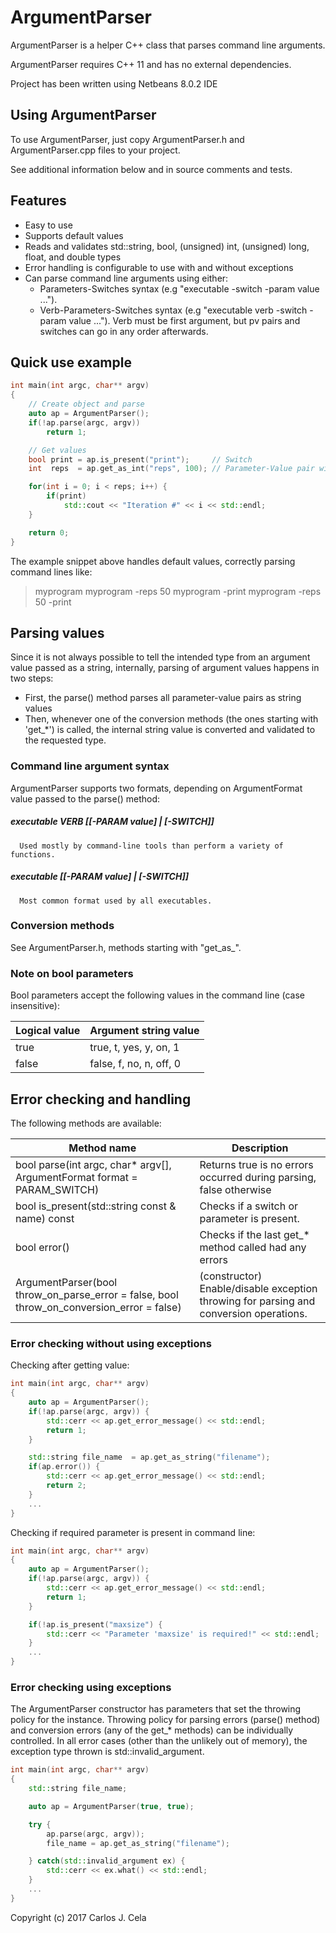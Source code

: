 # ArgumentParser
ArgumentParser is a helper C++ class that parses command line arguments.

ArgumentParser requires C++ 11 and has no external dependencies.

Project has been written using Netbeans 8.0.2 IDE

## Using ArgumentParser
To use ArgumentParser, just copy ArgumentParser.h and ArgumentParser.cpp
files to your project.

See additional information below and in source comments and tests.

## Features
* Easy to use
* Supports default values
* Reads and validates std::string, bool, (unsigned) int, (unsigned)
  long, float, and double types
* Error handling is configurable to use with and without exceptions
* Can parse command line arguments using either:
  *  Parameters-Switches syntax (e.g "executable -switch
     -param value ...").
  *  Verb-Parameters-Switches syntax (e.g "executable verb -switch
     -param value ..."). Verb must be first argument, but pv pairs
     and switches can go in any order afterwards.

## Quick use example
```c++
int main(int argc, char** argv)
{
    // Create object and parse
    auto ap = ArgumentParser();
    if(!ap.parse(argc, argv))
        return 1;

    // Get values
    bool print = ap.is_present("print");     // Switch
    int  reps  = ap.get_as_int("reps", 100); // Parameter-Value pair with default value

    for(int i = 0; i < reps; i++) {
        if(print)
            std::cout << "Iteration #" << i << std::endl;
    }

    return 0;
}
```

The example snippet above handles default values, correctly parsing command lines like:

> myprogram <executable-name>
> myprogram -reps 50
> myprogram -print
> myprogram -reps 50 -print


## Parsing values
Since it is not always possible to tell the intended type from an argument
value passed as a string, internally, parsing of argument values happens in
two steps:

   * First, the parse() method parses all parameter-value pairs as string values
   * Then, whenever one of the conversion methods (the ones starting with 'get_*')
is called, the internal string value is converted and validated to the
requested type.

### Command line argument syntax
ArgumentParser supports two formats, depending on ArgumentFormat value passed to the parse() method:

##### executable VERB [[-PARAM value] | [-SWITCH]]
      Used mostly by command-line tools than perform a variety of functions.

##### executable [[-PARAM value] | [-SWITCH]]
      Most common format used by all executables.

### Conversion methods
See ArgumentParser.h, methods starting with "get_as_".

### Note on bool parameters
Bool parameters accept the following values in the command line (case
insensitive):

Logical value | Argument string value
-------------|--------------------------
true | true, t, yes, y, on, 1
false | false, f, no, n, off, 0

## Error checking and handling
The following methods are available:

Method name | Description
-----------|---------------------
bool parse(int argc, char* argv[], ArgumentFormat format = PARAM_SWITCH) | Returns true is no errors occurred during parsing, false otherwise
bool is_present(std::string const & name) const | Checks if a switch or parameter is present.
bool error() | Checks if the last get_* method called had any errors
ArgumentParser(bool throw_on_parse_error = false, bool throw_on_conversion_error = false) | (constructor) Enable/disable exception throwing for parsing and conversion operations.

### Error checking without using exceptions
Checking after getting value:

```c++
int main(int argc, char** argv)
{
    auto ap = ArgumentParser();
    if(!ap.parse(argc, argv)) {
        std::cerr << ap.get_error_message() << std::endl;
        return 1;
    }

    std::string file_name  = ap.get_as_string("filename");
    if(ap.error()) {
        std::cerr << ap.get_error_message() << std::endl;
        return 2;
    }
    ...
}
```

Checking if required parameter is present in command line:

```c++
int main(int argc, char** argv)
{
    auto ap = ArgumentParser();
    if(!ap.parse(argc, argv)) {
        std::cerr << ap.get_error_message() << std::endl;
        return 1;
    }

    if(!ap.is_present("maxsize") {
        std::cerr << "Parameter 'maxsize' is required!" << std::endl;
    }
    ...
}
```

### Error checking using exceptions
The ArgumentParser constructor has parameters that set the throwing policy for
the instance. Throwing policy for parsing errors (parse() method) and
conversion errors (any of the get_* methods) can be individually controlled.
In all error cases (other than the unlikely out of memory), the exception type
thrown is std::invalid_argument.

```c++
int main(int argc, char** argv)
{
    std::string file_name;

    auto ap = ArgumentParser(true, true);

    try {
        ap.parse(argc, argv));
        file_name = ap.get_as_string("filename");

    } catch(std::invalid_argument ex) {
        std::cerr << ex.what() << std::endl;
    }
    ...
}
```


Copyright (c) 2017 Carlos J. Cela
